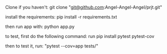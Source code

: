 Clone if you haven't:
 git clone "git@github.com:Angel-Angel-Angel/prjt.git"

 install the requirements:
 pip install -r requirements.txt

then run app with:
python app.py

to test, first do the following command:
run pip install pytest pytest-cov

then to test it, run:
"pytest --cov=app tests/" 
